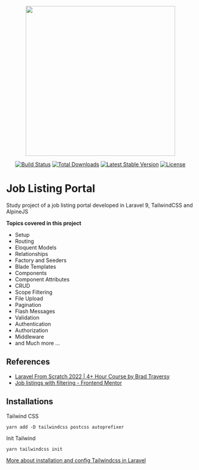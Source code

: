 <p align="center"><a href="https://laravel.com" target="_blank"><img src="https://raw.githubusercontent.com/laravel/art/master/logo-lockup/5%20SVG/2%20CMYK/1%20Full%20Color/laravel-logolockup-cmyk-red.svg" width="400"></a></p>

<p align="center">
<a href="https://travis-ci.org/laravel/framework"><img src="https://travis-ci.org/laravel/framework.svg" alt="Build Status"></a>
<a href="https://packagist.org/packages/laravel/framework"><img src="https://img.shields.io/packagist/dt/laravel/framework" alt="Total Downloads"></a>
<a href="https://packagist.org/packages/laravel/framework"><img src="https://img.shields.io/packagist/v/laravel/framework" alt="Latest Stable Version"></a>
<a href="https://packagist.org/packages/laravel/framework"><img src="https://img.shields.io/packagist/l/laravel/framework" alt="License"></a>
</p>

# Job Listing Portal
Study project of a job listing portal developed in Laravel 9, TailwindCSS and AlpineJS

__Topics covered in this project__
- Setup
- Routing
- Eloquent Models
- Relationships
- Factory and Seeders
- Blade Templates
- Components
- Component Attributes
- CRUD
- Scope Filtering
- File Upload
- Pagination
- Flash Messages
- Validation
- Authentication
- Authorization
- Middleware
- and Much more ...

## References

- [Laravel From Scratch 2022 | 4+ Hour Course by Brad Traversy](https://www.youtube.com/watch?v=MYyJ4PuL4pY&t=1477s)
- [Job listings with filtering - Frontend Mentor](https://www.frontendmentor.io/challenges/job-listings-with-filtering-ivstIPCt)

## Installations

Tailwind CSS
```
yarn add -D tailwindcss postcss autoprefixer
```
Init Tailwind
```
yarn tailwindcss init
```
[More about installation and config Tailwindcss in Laravel](https://tailwindcss.com/docs/guides/laravel)


